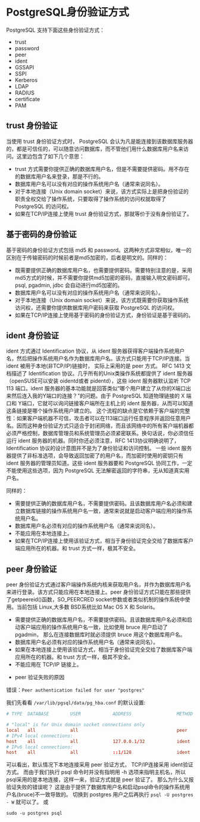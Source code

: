 # PostgreSQL身份验证方式

PostgreSQL 支持下面这些身份验证方式：

- trust
- password
- peer
- ident
- GSSAPI
- SSPI
- Kerberos
- LDAP
- RADIUS
- certificate
- PAM

## trust 身份验证

当使用 trust 身份验证方式时， PostgreSQL 会认为凡是能连接到该数据库服务器的，都是可信任的，可以随意访问数据库，而不管他们用什么数据库用户名来访问。这里边包含了如下几个意思：

- trust 方式需要你提供正确的数据库用户名，但是不需要提供密码。用不存在的数据库用户名来登录，那是不行的。
- 数据库用户名可以没有对应的操作系统用户名（通常来说同名）。
- 对于本地连接（Unix domain socket）来说，该方式实际上是把身份验证的职责全权交给了操作系统，只要取得了操作系统的访问权就取得了 PostgreSQL 的访问权。
- 如果在TCP/IP连接上使用 trust 身份验证方式，那就等价于没有身份验证了。

## 基于密码的身份验证

基于密码的身份验证方式包括 md5 和 password。这两种方式非常相似，唯一的区别在于传输密码的时候前者是md5加密的，后者是明文的。同样的：

- 既需要提供正确的数据库用户名，也需要提供密码。需要特别注意的是，采用md5方式的时候，并不需要你提供md5加密的密码，直接输入明文密码即可。psql, pgadmin, jdbc 会自动进行md5加密的。
- 数据库用户名可以没有对应的操作系统用户名（通常来说同名）。
- 对于本地连接（Unix domain socket）来说，该方式既需要你获取操作系统访问权，还需要你提供数据库用户密码来获取 PostgreSQL 的访问权。
- 如果在TCP/IP连接上使用基于密码的身份验证方式，身份验证是基于密码的。

## ident 身份验证

ident 方式通过 Identification 协议，从 ident 服务器获得客户端操作系统用户名，然后把操作系统用户名作为数据库用户名。该方式只能用于TCP/IP连接。当 ident 被用于本地(非TCP/IP)链接时， 实际上采用的是 peer 方式。
RFC 1413 文档描述了 Identification 协议。几乎所有的Unix类操作系统都提供了 ident 服务器（openSUSE可以安装 oidentd或者 pidentd），这些 ident 服务器默认监听 TCP 113 端口。ident 服务器的基本功能就是回答类似“哪个用户建立了从你的X端口出来然后连入我的Y端口的连接？”的问题。由于 PostgreSQL 知道物理链接的 X 端口和 Y端口，它就可以询问链接客户端所在主机上的 ident 服务器，从而可以知道这条链接是哪个操作系统用户建立的。
这个流程的缺点是它依赖于客户端的完整性：如果客户端机器不可信，攻击者可以在113端口运行任意程序并返回任意用户名。因而这种身份验证方式只适合于封闭网络，而且该网络中的所有客户端机器都必须严格控制，数据库管理员和系统管理员必须紧密联系。换句话说，你必须信任运行 ident 服务器的机器。同时你还必须注意，RFC 1413协议明确说明了，Identification 协议的设计意图并不是为了身份验证和访问控制。
一些 ident 服务器提供了非标准选项，会导致返回加密了的用户名，而加密时使用的密钥只有 ident 服务器的管理员知道。这些 ident 服务器要和 PostgreSQL 协同工作，一定不能使用这些选项，因为 PostgreSQL 无法解密返回的字符串，无从知道真实用户名。

同样的：

- 需要提供正确的数据库用户名，不需要提供密码。且该数据库用户名必须和建立数据库链接的操作系统用户名一致，通常来说就是启动客户端应用的操作系统用户名。
- 数据库用户名必须有对应的操作系统用户名（通常来说同名）。
- 不能应用在本地连接上。
- 如果在TCP/IP连接上使用该验证方式，相当于身份验证完全交给了数据库客户端应用所在的机器。和 trust 方式一样，极其不安全。

## peer 身份验证

peer 身份验证方式通过客户端操作系统内核来获取用户名，并作为数据库用户名来进行登录。该方式只能应用在本地连接上。peer 身份验证方式只能在那些提供了getpeereid()函数，SO_PEERCRED socket参数或者类似机制的操作系统中使用。当前包括 Linux,大多数 BSD系统比如 Mac OS X 和 Solaris。

- 需要提供正确的数据库用户名，不需要提供密码。且该数据库用户名必须和启动客户端应用的操作系统用户名一致，比如使用 bruce 用户启动了 pgadmin， 那么在连接数据库时就必须提供 bruce 用这个数据库用户名。
- 数据库用户名必须有对应的操作系统用户名（通常来说同名）。
- 如果在本地连接上使用该验证方式，相当于身份验证完全交给了数据库客户端应用所在的机器。和 trust 方式一样，极其不安全。
- 不能应用在 TCP/IP 链接上。

* peer 验证失败的原因

错误：`Peer authentication failed for user "postgres"`

我们先看看 `/var/lib/pgsql/data/pg_hba.conf` 的默认设置:
```conf
# TYPE  DATABASE        USER            ADDRESS                 METHOD

# "local" is for Unix domain socket connections only
local   all             all                                     peer
# IPv4 local connections:
host    all             all             127.0.0.1/32            ident
# IPv6 local connections:
host    all             all             ::1/128                 ident
```

可以看出，默认情况下本地连接采用 peer 验证方式， TCP/IP连接采用 ident验证方式。
而由于我们执行 psql 命令时并没有指明用 -h 选项来指明主机名，所以 psql采用的是本地连接，这样一来，验证方式就是 peer 验证了。
那么为什么又报验证失败的错误呢？ 这是由于提供了数据库用户名和启动psql命令的操作系统用户名(bruce)不一致导致的。
切换到 postgres 用户之后再执行 `psql -U postgres - W` 就可以了。 
或
```shell
sudo -u postgres psql
```